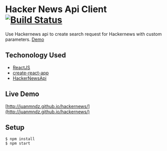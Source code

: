 # Hacker News Api Client [![Build Status](https://travis-ci.org/juanmndz/hackernews.svg?branch=master)](https://travis-ci.org/juanmndz/hackernews)

Use Hackernews api to create search request for Hackernews with custom parameters.
[Demo](https://localhost:3000/)

## Techonology Used

- [ReactJS](https://reactjs.org/)
- [create-react-app](https://github.com/facebook/create-react-app)
- [HackerNewsApi](https://github.com/HackerNews/API)

## Live Demo

[http://juanmndz.github.io/hackernews/](http://juanmndz.github.io/hackernews/)

## Setup

```shell
$ npm install
$ npm start
```
